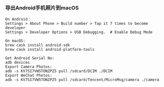 ### 导出Android手机照片到macOS
    On Android：
    Settings > About Phone > Build number > Tap it 7 times to become developer 
    Settings > Developer Options > USB Debugging.  # Enable Debug Mode

    On macOS:
    brew cask install android-sdk
    brew cask install android-platform-tools

    Get Android Serial No:
    adb devices  
    Export Camera Photos:
    adb -s KV7SI7VW5TONZPZ5 pull /sdcard/DCIM ./DCIM 
    Export WeChat Photos:
    adb -s KV7SI7VW5TONZPZ5 pull /sdcard/Tencent/MicroMsg/camera ./camera
